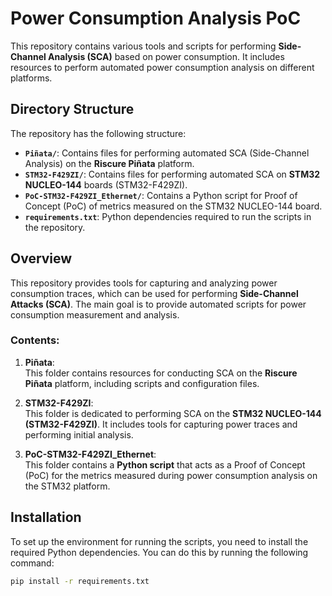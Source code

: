# Power Consumption Analysis PoC

This repository contains various tools and scripts for performing **Side-Channel Analysis (SCA)** based on power consumption. It includes resources to perform automated power consumption analysis on different platforms.

## Directory Structure

The repository has the following structure:

- **`Piñata/`**: Contains files for performing automated SCA (Side-Channel Analysis) on the **Riscure Piñata** platform.
- **`STM32-F429ZI/`**: Contains files for performing automated SCA on **STM32 NUCLEO-144** boards (STM32-F429ZI).
- **`PoC-STM32-F429ZI_Ethernet/`**: Contains a Python script for Proof of Concept (PoC) of metrics measured on the STM32 NUCLEO-144 board.
- **`requirements.txt`**: Python dependencies required to run the scripts in the repository.

## Overview

This repository provides tools for capturing and analyzing power consumption traces, which can be used for performing **Side-Channel Attacks (SCA)**. The main goal is to provide automated scripts for power consumption measurement and analysis.

### Contents:

1. **Piñata**:  
   This folder contains resources for conducting SCA on the **Riscure Piñata** platform, including scripts and configuration files.

2. **STM32-F429ZI**:  
   This folder is dedicated to performing SCA on the **STM32 NUCLEO-144 (STM32-F429ZI)**. It includes tools for capturing power traces and performing initial analysis.

3. **PoC-STM32-F429ZI_Ethernet**:  
   This folder contains a **Python script** that acts as a Proof of Concept (PoC) for the metrics measured during power consumption analysis on the STM32 platform.

## Installation

To set up the environment for running the scripts, you need to install the required Python dependencies. You can do this by running the following command:

```bash
pip install -r requirements.txt
